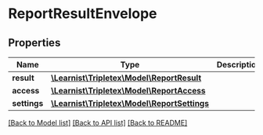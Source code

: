 # ReportResultEnvelope

## Properties
Name | Type | Description | Notes
------------ | ------------- | ------------- | -------------
**result** | [**\Learnist\Tripletex\Model\ReportResult**](ReportResult.md) |  | [optional] 
**access** | [**\Learnist\Tripletex\Model\ReportAccess**](ReportAccess.md) |  | [optional] 
**settings** | [**\Learnist\Tripletex\Model\ReportSettings**](ReportSettings.md) |  | [optional] 

[[Back to Model list]](../../README.md#documentation-for-models) [[Back to API list]](../../README.md#documentation-for-api-endpoints) [[Back to README]](../../README.md)

